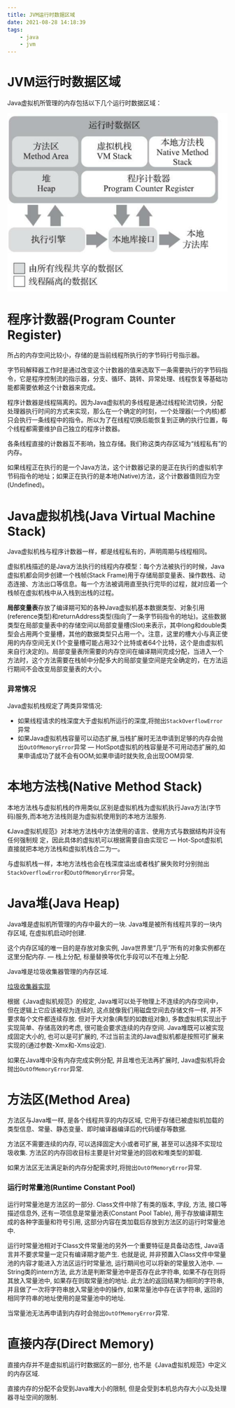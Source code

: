 ```yaml
---
title: JVM运行时数据区域
date: 2021-08-28 14:18:39
tags: 
	- java
    - jvm
---
```




# JVM运行时数据区域

Java虚拟机所管理的内存包括以下几个运行时数据区域：

![](https://raw.githubusercontent.com/liunaijie/images/master/20211121102013.png)

<!--more-->

# 程序计数器(Program Counter Register)

所占的内存空间比较小，存储的是当前线程所执行的字节码行号指示器。

字节码解释器工作时是通过改变这个计数器的值来选取下一条需要执行的字节码指令，它是程序控制流的指示器，分支、循环、跳转、异常处理、线程恢复等基础功能都需要依赖这个计数器来完成。

程序计数器是线程隔离的。因为Java虚拟机的多线程是通过线程轮流切换，分配处理器执行时间的方式来实现，那么在一个确定的时刻，一个处理器(一个内核)都只会执行一条线程中的指令。所以为了在线程切换后能恢复到正确的执行位置，每个线程都需要维护自己独立的程序计数器。

各条线程直接的计数器互不影响，独立存储。我们称这类内存区域为“线程私有”的内存。

如果线程正在执行的是一个Java方法，这个计数器记录的是正在执行的虚拟机字节码指令的地址；如果正在执行的是本地(Native)方法，这个计数器值则应为空(Undefined)。

# Java虚拟机栈(Java Virtual Machine Stack)

Java虚拟机栈与程序计数器一样，都是线程私有的，声明周期与线程相同。

虚拟机栈描述的是Java方法执行的线程内存模型：每个方法被执行的时候，Java虚拟机都会同步创建一个栈帧(Stack Frame)用于存储局部变量表、操作数栈、动态连接、方法出口等信息。每一个方法被调用直至执行完毕的过程，就对应着一个栈帧在虚拟机栈中从入栈到出栈的过程。

**局部变量表**存放了编译期可知的各种Java虚拟机基本数据类型、对象引用(reference类型)和returnAddress类型(指向了一条字节码指令的地址)。这些数据类型在局部变量表中的存储空间以局部变量槽(Slot)来表示，其中long和double类型会占用两个变量槽，其他的数据类型只占用一个。注意，这里的槽大小与真正使用的内存空间无关(1个变量槽可能占用32个比特或者64个比特，这个是由虚拟机来自行决定的)。局部变量表所需要的内存空间在编译期间完成分配，当进入一个方法时，这个方法需要在栈帧中分配多大的局部变量空间是完全确定的，在方法运行期间不会改变局部变量表的大小。

### **异常情况**

Java虚拟机栈规定了两类异常情况:

- 如果线程请求的栈深度大于虚拟机所运行的深度,将抛出`StackOverflowError`异常
- 如果Java虚拟机栈容量可以动态扩展,当栈扩展时无法申请到足够的内存会抛出`OutOfMemoryError`异常 — HotSpot虚拟机的栈容量是不可用动态扩展的,如果申请成功了就不会有OOM;如果申请时就失败,会出现OOM异常.

# 本地方法栈(Native Method Stack)

本地方法栈与虚拟机栈的作用类似,区别是虚拟机栈为虚拟机执行Java方法(字节码)服务,而本地方法栈则是为虚拟机使用到的本地方法服务.

《Java虚拟机规范》对本地方法栈中方法使用的语言、使用方式与数据结构并没有任何强制规 定，因此具体的虚拟机可以根据需要自由实现它 — Hot-Spot虚拟机直接就把本地方法栈和虚拟机栈合二为一。

与虚拟机栈一样，本地方法栈也会在栈深度溢出或者栈扩展失败时分别抛出`StackOverflowError`和`OutOfMemoryError`异常。

# Java堆(Java Heap)

Java堆是虚拟机所管理的内存中最大的一块. Java堆是被所有线程共享的一块内存区域, 在虚拟机启动时创建.

这个内存区域的唯一目的是存放对象实例, Java世界里“几乎”所有的对象实例都在这里分配内存. — 栈上分配, 标量替换等优化手段可以不在堆上分配.

Java堆是垃圾收集器管理的内存区域.

[垃圾收集器实现](./垃圾收集器.md)

根据《Java虚拟机规范》的规定, Java堆可以处于物理上不连续的内存空间中，但在逻辑上它应该被视为连续的, 这点就像我们用磁盘空间去存储文件一样, 并不要求每个文件都连续存放. 但对于大对象(典型的如数组对象), 多数虚拟机实现出于实现简单、存储高效的考虑, 很可能会要求连续的内存空间. Java堆既可以被实现成固定大小的, 也可以是可扩展的, 不过当前主流的Java虚拟机都是按照可扩展来实现的(通过参数-Xmx和-Xms设定). 

如果在Java堆中没有内存完成实例分配, 并且堆也无法再扩展时, Java虚拟机将会抛出`OutOfMemoryError`异常.

# 方法区(Method Area)

方法区与Java堆一样, 是各个线程共享的内存区域, 它用于存储已被虚拟机加载的类型信息、常量、静态变量、即时编译器编译后的代码缓存等数据.

方法区不需要连续的内存, 可以选择固定大小或者可扩展, 甚至可以选择不实现垃圾收集. 方法区的内存回收目标主要是针对常量池的回收和堆类型的卸载.

如果方法区无法满足新的内存分配需求时,将抛出`OutOfMemoryError`异常.

### 运行时常量池(Runtime Constant Pool)

运行时常量池是方法区的一部分. Class文件中除了有类的版本, 字段, 方法, 接口等描述信息外, 还有一项信息是常量池表(Constant Pool Table), 用于存放编译期生成的各种字面量和符号引用, 这部分内容在类加载后存放到方法区的运行时常量池中.

运行时常量池相对于Class文件常量池的另外一个重要特征是具备动态性, Java语言并不要求常量一定只有编译期才能产生. 也就是说, 并非预置入Class文件中常量池的内容才能进入方法区运行时常量池, 运行期间也可以将新的常量放入池中.   — String类的intern方法, 此方法是判断常量池中是否存在此字符串, 如果不存在则将其放入常量池中, 如果存在则取常量池的地址. 此方法的返回结果为相同的字符串, 并且做了一次将字符串放入常量池中的操作, 如果常量池中存在该字符串, 返回的相同字符串的地址使用的是常量池中的地址.

当常量池无法再申请到内存时会抛出`OutOfMemoryError`异常.

# 直接内存(Direct Memory)

直接内存并不是虚拟机运行时数据区的一部分, 也不是《Java虚拟机规范》中定义的内存区域.

直接内存的分配不会受到Java堆大小的限制, 但是会受到本机总内存大小以及处理器寻址空间的限制.